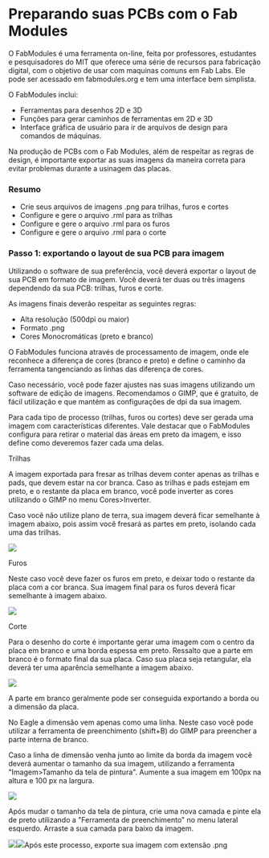 # Preparando suas PCBs com o Fab Modules

O FabModules é uma ferramenta on-line, feita por professores, estudantes e pesquisadores do MIT que oferece uma série de recursos para fabricação digital, com o objetivo de usar com maquinas comuns em Fab Labs. Ele pode ser acessado em fabmodules.org e tem uma interface bem simplista.

O FabModules inclui:

* Ferramentas para desenhos 2D e 3D
* Funções para gerar caminhos de ferramentas em 2D e 3D
* Interface gráfica de usuário para ir de arquivos de design para comandos de máquinas.

Na produção de PCBs com o Fab Modules, além de respeitar as regras de design, é importante exportar as suas imagens da maneira correta para evitar problemas durante a usinagem das placas.

### Resumo

* Crie seus arquivos de imagens .png para trilhas, furos e cortes
* Configure e gere o arquivo .rml para as trilhas
* Configure e gere o arquivo .rml para os furos
* Configure e gere o arquivo .rml para o corte

### Passo 1: exportando o layout de sua PCB para imagem

Utilizando o software de sua preferência, você deverá exportar o layout de sua PCB em formato de imagem. Você deverá ter duas ou três imagens dependendo da sua PCB: trilhas, furos e corte.

As imagens finais deverão respeitar as seguintes regras:

* Alta resolução \(500dpi ou maior\)
* Formato .png
* Cores Monocromáticas \(preto e branco\)

O FabModules funciona através de processamento de imagem, onde ele reconhece a diferença de cores \(branco e preto\) e define o caminho da ferramenta tangenciando as linhas das diferença de cores.

Caso necessário, você pode fazer ajustes nas suas imagens utilizando um software de edição de imagens. Recomendamos o GIMP, que é gratuito, de fácil utilização e que mantém as configurações de dpi da sua imagem.

Para cada tipo de processo \(trilhas, furos ou cortes\) deve ser gerada uma imagem com características diferentes. Vale destacar que o FabModules configura para retirar o material das áreas em preto da imagem, e isso define como deveremos fazer cada uma delas.

Trilhas

A imagem exportada para fresar as trilhas devem conter apenas as trilhas e pads, que devem estar na cor branca. Caso as trilhas e pads estejam em preto, e o restante da placa em branco, você pode inverter as cores utilizando o GIMP no menu Cores&gt;Inverter.

Caso você não utilize plano de terra, sua imagem deverá ficar semelhante à imagem abaixo, pois assim você fresará as partes em preto, isolando cada uma das trilhas.

![](/assets/top_traces.png)

Furos

Neste caso você deve fazer os furos em preto, e deixar todo o restante da placa com a cor branca. Sua imagem final para os furos deverá ficar semelhante à imagem abaixo.

![](/assets/top_drills.png)

Corte

Para o desenho do corte é importante gerar uma imagem com o centro da placa em branco e uma borda espessa em preto. Ressalto que a parte em branco é o formato final da sua placa. Caso sua placa seja retangular, ela deverá ter uma aparência semelhante a imagem abaixo.

![](/assets/top_cut.png)

A parte em branco geralmente pode ser conseguida exportando a borda ou a dimensão da placa.

No Eagle a dimensão vem apenas como uma linha. Neste caso você pode utilizar a ferramenta de preenchimento \(shift+B\) do GIMP para preencher a parte interna de branco.

Caso a linha de dimensão venha junto ao limite da borda da imagem você deverá aumentar o tamanho da sua imagem, utilizando a ferramenta "Imagem&gt;Tamanho da tela de pintura". Aumente a sua imagem em 100px na altura e 100 px na largura.

![](/assets/pcb1.png)

Após mudar o tamanho da tela de pintura, crie uma nova camada e pinte ela de preto utilizando a "Ferramenta de preenchimento" no menu lateral esquerdo. Arraste a sua camada para baixo da imagem.

![](/assets/pcb2.png)![](/assets/pcb3.png)Após este processo, exporte sua imagem com extensão .png

